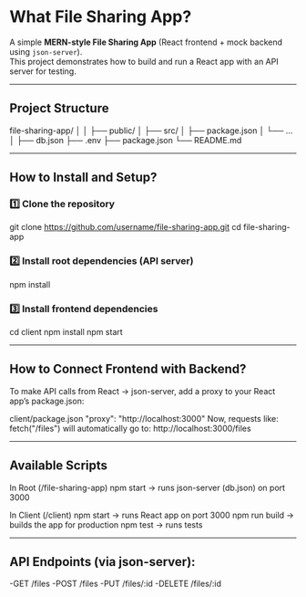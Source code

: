 # What File Sharing App?

A simple **MERN-style File Sharing App** (React frontend + mock backend using `json-server`).  
This project demonstrates how to build and run a React app with an API server for testing.  

---

## Project Structure
file-sharing-app/
│
│ ├── public/
│ ├── src/
│ ├── package.json
│ └── ...
│
├── db.json
├── .env
├── package.json
└── README.md

---

## How to Install and Setup?

### 1️⃣ Clone the repository
git clone https://github.com/username/file-sharing-app.git
cd file-sharing-app

### 2️⃣ Install root dependencies (API server)
npm install

### 3️⃣ Install frontend dependencies
cd client
npm install
npm start

---

## How to Connect Frontend with Backend?

To make API calls from React → json-server, add a proxy to your React app’s package.json:

client/package.json
"proxy": "http://localhost:3000"
Now, requests like:
fetch("/files")
will automatically go to:
http://localhost:3000/files

---

## Available Scripts
In Root (/file-sharing-app)
npm start → runs json-server (db.json) on port 3000

In Client (/client)
npm start → runs React app on port 3000
npm run build → builds the app for production
npm test → runs tests

---

## API Endpoints (via json-server):

 -GET /files
 -POST /files
 -PUT /files/:id
 -DELETE /files/:id

